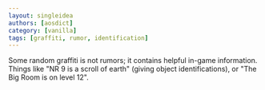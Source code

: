 ```yaml
---
layout: singleidea
authors: [aosdict]
category: [vanilla]
tags: [graffiti, rumor, identification]
---
```

Some random graffiti is not rumors; it contains helpful in-game information. Things like "NR 9 is a scroll of earth" (giving object identifications), or "The Big Room is on level 12".
